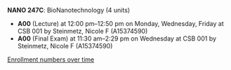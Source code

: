 **NANO 247C**: BioNanotechnology (4 units)

- **A00** (Lecture) at 12:00 pm–12:50 pm on Monday, Wednesday, Friday at CSB 001 by Steinmetz, Nicole F (A15374590)
- **A00** (Final Exam) at 11:30 am–2:29 pm on Wednesday at CSB 001 by Steinmetz, Nicole F (A15374590)

[Enrollment numbers over time](./NANO247C.tsv)
